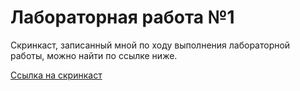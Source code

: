 # Лабораторная работа №1

Скринкаст, записанный мной по ходу выполнения лабораторной работы, можно найти по ссылке ниже.

[Ссылка на скринкаст](https://youtu.be/cQmQKn-wAhM)